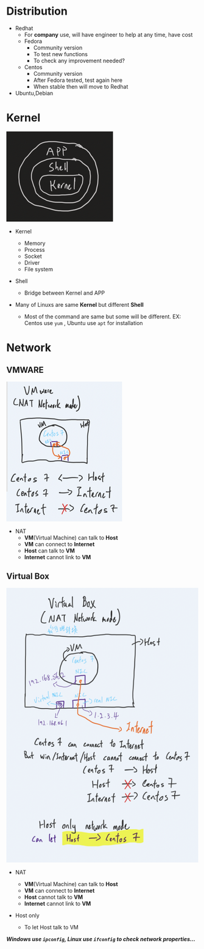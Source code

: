 # **Distribution**
- Redhat
    - For **company** use, will have engineer to help at any time, have cost
    - Fedora
        - Community version
        - To test new functions
        - To check any improvement needed?
    - Centos
        - Community version
        - After Fedora tested, test again here
        - When stable then will move to Redhat
- Ubuntu,Debian

# **Kernel**

![Kernel/Shell/APP](Images/W1Note1.png)

- Kernel
    - Memory
    - Process
    - Socket
    - Driver
    - File system
- Shell
    - Bridge between Kernel and APP

- Many of Linuxs are same **Kernel** but different **Shell**
    - Most of the command are same but some will be different. EX: Centos use `yum` ,  Ubuntu use `apt` for installation

# **Network**
## **VMWARE**
![VMWARE_NAT](Images/W1Note3.png)
- NAT
    - **VM**(Virtual Machine) can talk to **Host**
    - **VM** can connect to **Internet**
    - **Host** can talk to **VM**
    - **Internet** cannot link to **VM**

## **Virtual Box**
![Virtual_Box_NAT](Images/W1Note2.png)
- NAT
    - **VM**(Virtual Machine) can talk to **Host**
    - **VM** can connect to **Internet**
    - **Host** cannot talk to **VM**
    - **Internet** cannot link to **VM**

- Host only
    - To let Host talk to VM

_**Windows use `ipconfig`, Linux use `ifconfig` to check network properties...**_